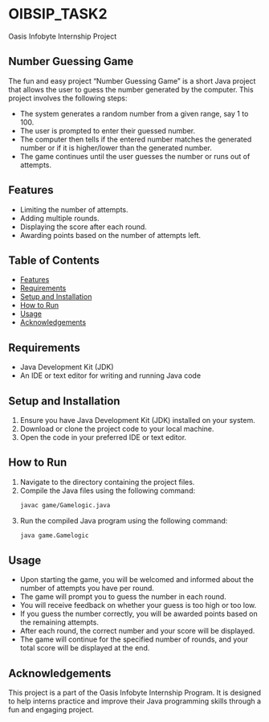 # OIBSIP_TASK2
Oasis Infobyte Internship Project

## Number Guessing Game

The fun and easy project “Number Guessing Game” is a short Java project that allows the user to guess the number generated by the computer. This project involves the following steps:

- The system generates a random number from a given range, say 1 to 100.
- The user is prompted to enter their guessed number.
- The computer then tells if the entered number matches the generated number or if it is higher/lower than the generated number.
- The game continues until the user guesses the number or runs out of attempts.

## Features

- Limiting the number of attempts.
- Adding multiple rounds.
- Displaying the score after each round.
- Awarding points based on the number of attempts left.

## Table of Contents
- [Features](#features)
- [Requirements](#requirements)
- [Setup and Installation](#setup-and-installation)
- [How to Run](#how-to-run)
- [Usage](#usage)
- [Acknowledgements](#acknowledgements)

## Requirements
- Java Development Kit (JDK)
- An IDE or text editor for writing and running Java code

## Setup and Installation
1. Ensure you have Java Development Kit (JDK) installed on your system.
2. Download or clone the project code to your local machine.
3. Open the code in your preferred IDE or text editor.

## How to Run
1. Navigate to the directory containing the project files.
2. Compile the Java files using the following command:
   ```bash
   javac game/Gamelogic.java
   ```
3. Run the compiled Java program using the following command:
   ```bash
   java game.Gamelogic
   ```

## Usage
- Upon starting the game, you will be welcomed and informed about the number of attempts you have per round.
- The game will prompt you to guess the number in each round.
- You will receive feedback on whether your guess is too high or too low.
- If you guess the number correctly, you will be awarded points based on the remaining attempts.
- After each round, the correct number and your score will be displayed.
- The game will continue for the specified number of rounds, and your total score will be displayed at the end.

## Acknowledgements
This project is a part of the Oasis Infobyte Internship Program. It is designed to help interns practice and improve their Java programming skills through a fun and engaging project.

